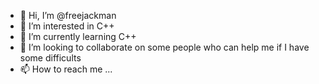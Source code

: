- 👋 Hi, I’m @freejackman
- 👀 I’m interested in C++
- 🌱 I’m currently learning C++
- 💞️ I’m looking to collaborate on some people who can help me if I have some difficults
- 📫 How to reach me ...

<!---
freejackman/freejackman is a ✨ special ✨ repository because its `README.md` (this file) appears on your GitHub profile.
You can click the Preview link to take a look at your changes.
--->
